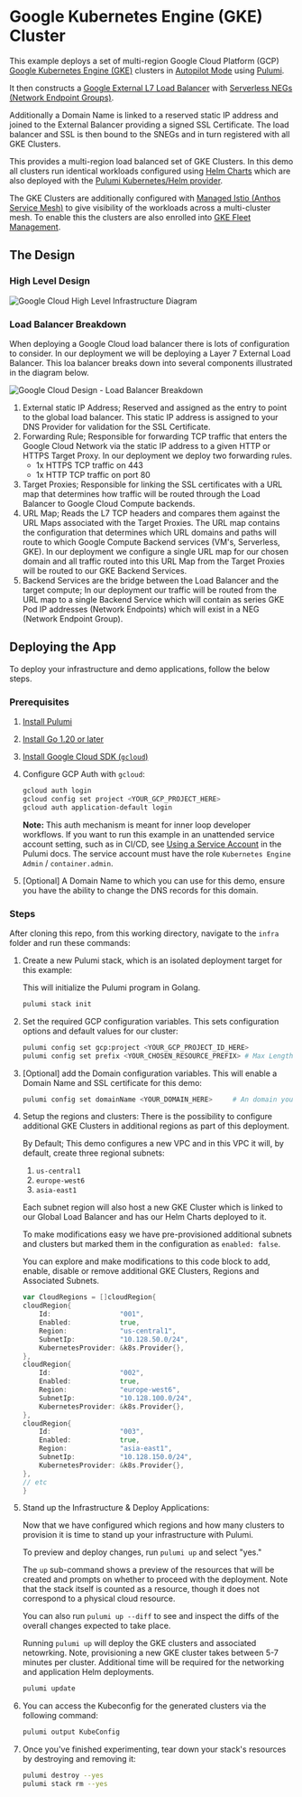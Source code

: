 # Google Kubernetes Engine (GKE) Cluster

This example deploys a set of multi-region Google Cloud Platform (GCP) [Google Kubernetes Engine (GKE)](https://cloud.google.com/kubernetes-engine/) clusters in [Autopilot Mode](https://cloud.google.com/kubernetes-engine/docs/concepts/autopilot-overview) using [Pulumi](https://pulumi.com).

It then constructs a [Google External L7 Load Balancer](https://cloud.google.com/load-balancing/docs/https) with [Serverless NEGs (Network Endpoint Groups)](https://cloud.google.com/load-balancing/docs/negs/serverless-neg-concepts).

Additionally a Domain Name is linked to a reserved static IP address and joined to the External Balancer providing a signed SSL Certificate. The load balancer and SSL is then bound to the SNEGs and in turn registered with all GKE Clusters.

This provides a multi-region load balanced set of GKE Clusters. In this demo all clusters run identical workloads configured using [Helm Charts](https://helm.sh/) which are also deployed with the [Pulumi Kubernetes/Helm provider](https://www.pulumi.com/registry/packages/kubernetes/api-docs/helm/).

The GKE Clusters are additionally configured with [Managed Istio (Anthos Service Mesh)](https://istio.io/latest/about/service-mesh/) to give visibility of the workloads across a multi-cluster mesh. To enable this the clusters are also enrolled into [GKE Fleet Management](https://cloud.google.com/kubernetes-engine/docs/fleets-overview).

## The Design

### High Level Design

![Google Cloud High Level Infrastructure Diagram](https://github.com/timbohiatt/gke-at-scale-pulumi/blob/main/docs/001-google-cloud-infra.png?raw=true)

### Load Balancer Breakdown

When deploying a Google Cloud load balancer there is lots of configuration to consider. In our deployment we will be deploying a Layer 7 External Load Balancer. This loa balancer breaks down into several components illustrated in the diagram below.

![Google Cloud Design - Load Balancer Breakdown](https://github.com/timbohiatt/gke-at-scale-pulumi/blob/main/docs/002-load-balancer-breakdown.png?raw=true)

1. External static IP Address; Reserved and assigned as the entry to point to the global load balancer. This static IP address is assigned to your DNS Provider for validation for the SSL Certificate. 
2. Forwarding Rule; Responsible for forwarding TCP traffic that enters the Google Cloud Network via the static IP address to a given HTTP or HTTPS Target Proxy. In our deployment we deploy two forwarding rules.
    - 1x HTTPS TCP traffic on 443 
    - 1x HTTP TCP traffic on port 80
3. Target Proxies; Responsible for linking the SSL certificates with a URL map that determines how traffic will be routed through the Load Balancer to Google Cloud Compute backends. 
4. URL Map; Reads the L7 TCP headers and compares them against the URL Maps associated with the Target Proxies. The URL map contains the configuration that determines which URL domains and paths will route to which Google Compute Backend services (VM's, Serverless, GKE). In our deployment we configure a single URL map for our chosen domain and all traffic routed into this URL Map from the Target Proxies will be routed to our GKE Backend Services.
5. Backend Services are the bridge between the Load Balancer and the target compute; In our deployment our traffic will be routed from the URL map to a single Backend Service which will contain as series GKE Pod IP addresses (Network Endpoints) which will exist in a NEG (Network Endpoint Group).

## Deploying the App

To deploy your infrastructure and demo applications, follow the below steps.

### Prerequisites

1. [Install Pulumi](https://www.pulumi.com/docs/get-started/install/)
1. [Install Go 1.20 or later](https://golang.org/doc/install)
1. [Install Google Cloud SDK (`gcloud`)](https://cloud.google.com/sdk/docs/downloads-interactive)
1. Configure GCP Auth with `gcloud`:

    ```bash
    gcloud auth login
    gcloud config set project <YOUR_GCP_PROJECT_HERE>
    gcloud auth application-default login
    ```

    **Note:** This auth mechanism is meant for inner loop developer workflows. If you want to run this example in an unattended service account setting, such as in CI/CD, see [Using a Service Account](https://www.pulumi.com/docs/intro/cloud-providers/gcp/setup/) in the Pulumi docs. The service account must have the role `Kubernetes Engine Admin` / `container.admin`.
1. [Optional] A Domain Name to which you can use for this demo, ensure you have the ability to change the DNS records for this domain.

### Steps

After cloning this repo, from this working directory, navigate to the ```infra``` folder and run these commands:

1. Create a new Pulumi stack, which is an isolated deployment target for this example:

    This will initialize the Pulumi program in Golang.

    ```bash
    pulumi stack init
    ```

1. Set the required GCP configuration variables. This sets configuration options and default values for our cluster:

    ```bash
    pulumi config set gcp:project <YOUR_GCP_PROJECT_ID_HERE>
    pulumi config set prefix <YOUR_CHOSEN_RESOURCE_PREFIX> # Max Length 5 Characters
    ```

1. [Optional] add the Domain configuration variables. This will enable a Domain Name and SSL certificate for this demo:

    ```bash
    pulumi config set domainName <YOUR_DOMAIN_HERE>     # An domain you own and can control DNS records.
    ```

1. Setup the regions and clusters:
    There is the possibility to configure additional GKE Clusters in additional regions as part of this deployment.

    By Default; This demo configures a new VPC and in this VPC it will, by default, create three regional subnets:

    1. `us-central1`
    1. `europe-west6`
    1. `asia-east1`

    Each subnet region will also host a new GKE Cluster which is linked to our Global Load Balancer and has our Helm Charts deployed to it.

    To make modifications easy we have pre-provisioned additional subnets and clusters but marked them in the configuration as `enabled: false`.

    You can explore and make modifications to this code block to add, enable, disable or remove additional GKE Clusters, Regions and Associated Subnets.

    ```go
    var CloudRegions = []cloudRegion{
    cloudRegion{
        Id:                 "001",
        Enabled:            true,
        Region:             "us-central1",
        SubnetIp:           "10.128.50.0/24",
        KubernetesProvider: &k8s.Provider{},
    },
    cloudRegion{
        Id:                 "002",
        Enabled:            true,
        Region:             "europe-west6",
        SubnetIp:           "10.128.100.0/24",
        KubernetesProvider: &k8s.Provider{},
    },
    cloudRegion{
        Id:                 "003",
        Enabled:            true,
        Region:             "asia-east1",
        SubnetIp:           "10.128.150.0/24",
        KubernetesProvider: &k8s.Provider{},
    },
    // etc
    }
    ```

1. Stand up the Infrastructure & Deploy Applications:

    Now that we have configured which regions and how many clusters to provision it is time to stand up your infrastructure with Pulumi.

    To preview and deploy changes, run `pulumi up` and select "yes."

    The `up` sub-command shows a preview of the resources that will be created
    and prompts on whether to proceed with the deployment. Note that the stack
    itself is counted as a resource, though it does not correspond
    to a physical cloud resource.

    You can also run `pulumi up --diff` to see and inspect the diffs of the
    overall changes expected to take place.

    Running `pulumi up` will deploy the GKE clusters and associated netowrking. Note, provisioning a
    new GKE cluster takes between 5-7 minutes per cluster. Additional time will be required for the networking and application Helm deployments.

    ```bash
    pulumi update
    ```

1. You can access the Kubeconfig for the generated clusters via the following command:

    ```bash
    pulumi output KubeConfig
    ```

1. Once you've finished experimenting, tear down your stack's resources by destroying and removing it:

    ```bash
    pulumi destroy --yes
    pulumi stack rm --yes
    ```
